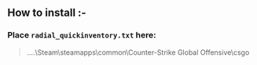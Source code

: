 ## How to install :-

### Place `radial_quickinventory.txt` here:
> ....\Steam\steamapps\common\Counter-Strike Global Offensive\csgo
